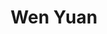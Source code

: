 ---
# Display name

title: Wen Yuan
user_groups: ["Graduated Master Students"]



organizations:
- name: 2018-2021 

Interests:
- Data Science

---
